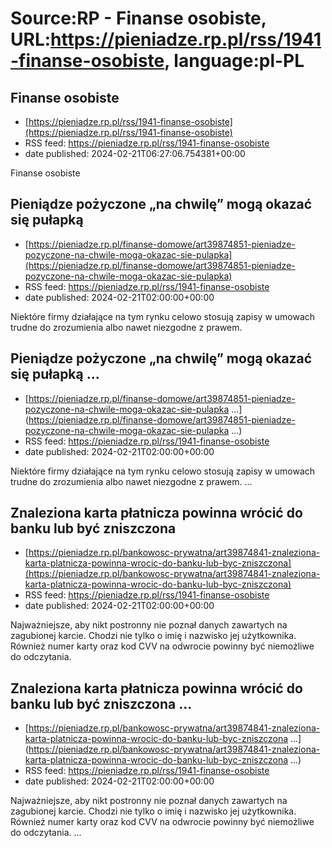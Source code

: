 # Source:RP - Finanse osobiste, URL:https://pieniadze.rp.pl/rss/1941-finanse-osobiste, language:pl-PL

## Finanse osobiste
 - [https://pieniadze.rp.pl/rss/1941-finanse-osobiste](https://pieniadze.rp.pl/rss/1941-finanse-osobiste)
 - RSS feed: https://pieniadze.rp.pl/rss/1941-finanse-osobiste
 - date published: 2024-02-21T06:27:06.754381+00:00

Finanse osobiste

## Pieniądze pożyczone „na chwilę” mogą okazać się pułapką
 - [https://pieniadze.rp.pl/finanse-domowe/art39874851-pieniadze-pozyczone-na-chwile-moga-okazac-sie-pulapka](https://pieniadze.rp.pl/finanse-domowe/art39874851-pieniadze-pozyczone-na-chwile-moga-okazac-sie-pulapka)
 - RSS feed: https://pieniadze.rp.pl/rss/1941-finanse-osobiste
 - date published: 2024-02-21T02:00:00+00:00

Niektóre firmy działające na tym rynku celowo stosują zapisy w umowach trudne do zrozumienia albo nawet niezgodne z prawem.

## Pieniądze pożyczone „na chwilę” mogą okazać się pułapką ...
 - [https://pieniadze.rp.pl/finanse-domowe/art39874851-pieniadze-pozyczone-na-chwile-moga-okazac-sie-pulapka ...](https://pieniadze.rp.pl/finanse-domowe/art39874851-pieniadze-pozyczone-na-chwile-moga-okazac-sie-pulapka ...)
 - RSS feed: https://pieniadze.rp.pl/rss/1941-finanse-osobiste
 - date published: 2024-02-21T02:00:00+00:00

Niektóre firmy działające na tym rynku celowo stosują zapisy w umowach trudne do zrozumienia albo nawet niezgodne z prawem. ...

## Znaleziona karta płatnicza powinna wrócić do banku lub być zniszczona
 - [https://pieniadze.rp.pl/bankowosc-prywatna/art39874841-znaleziona-karta-platnicza-powinna-wrocic-do-banku-lub-byc-zniszczona](https://pieniadze.rp.pl/bankowosc-prywatna/art39874841-znaleziona-karta-platnicza-powinna-wrocic-do-banku-lub-byc-zniszczona)
 - RSS feed: https://pieniadze.rp.pl/rss/1941-finanse-osobiste
 - date published: 2024-02-21T02:00:00+00:00

Najważniejsze, aby nikt postronny nie poznał danych zawartych na zagubionej karcie. Chodzi nie tylko o imię i nazwisko jej użytkownika. Również numer karty oraz kod CVV na odwrocie powinny być niemożliwe do odczytania.

## Znaleziona karta płatnicza powinna wrócić do banku lub być zniszczona ...
 - [https://pieniadze.rp.pl/bankowosc-prywatna/art39874841-znaleziona-karta-platnicza-powinna-wrocic-do-banku-lub-byc-zniszczona ...](https://pieniadze.rp.pl/bankowosc-prywatna/art39874841-znaleziona-karta-platnicza-powinna-wrocic-do-banku-lub-byc-zniszczona ...)
 - RSS feed: https://pieniadze.rp.pl/rss/1941-finanse-osobiste
 - date published: 2024-02-21T02:00:00+00:00

Najważniejsze, aby nikt postronny nie poznał danych zawartych na zagubionej karcie. Chodzi nie tylko o imię i nazwisko jej użytkownika. Również numer karty oraz kod CVV na odwrocie powinny być niemożliwe do odczytania. ...


